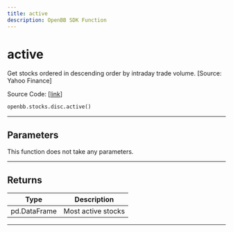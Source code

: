 ```yaml
---
title: active
description: OpenBB SDK Function
---
```


# active

Get stocks ordered in descending order by intraday trade volume. [Source: Yahoo Finance]

Source Code: [[link](https://github.com/OpenBB-finance/OpenBBTerminal/tree/main/openbb_terminal/stocks/discovery/yahoofinance_model.py#L97)]

```python
openbb.stocks.disc.active()
```

---

## Parameters

This function does not take any parameters.

---

## Returns

| Type | Description |
| ---- | ----------- |
| pd.DataFrame | Most active stocks |
---

